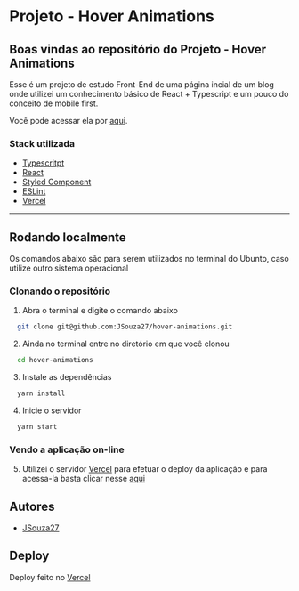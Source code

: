 # Projeto - Hover Animations

## Boas vindas ao repositório do Projeto - Hover Animations

Esse é um projeto de estudo Front-End de uma página incial de um blog
onde utilizei um conhecimento básico de React + Typescript e um pouco
do conceito de mobile first.

Você pode acessar ela por [aqui](https://hover-animations.vercel.app/).

### Stack utilizada

- [Typescritpt](https://www.typescriptlang.org/)
- [React](https://pt-br.reactjs.org/docs/getting-started.html)
- [Styled Component](https://styled-components.com/docs/basics#getting-started)
- [ESLint](https://eslint.org/)
- [Vercel](https://vercel.com/docs)

---





## Rodando localmente

Os comandos abaixo são para serem utilizados no terminal 
do Ubunto, caso utilize outro sistema operacional 

### Clonando o repositório

1. Abra o terminal e digite o comando abaixo

```bash
  git clone git@github.com:JSouza27/hover-animations.git
```

2. Ainda no terminal entre no diretório em que você clonou

```bash
  cd hover-animations
```

3. Instale as dependências

```bash
  yarn install
```

4. Inicie o servidor

```bash
  yarn start
```

### Vendo a aplicação on-line

5. Utilizei o servidor [Vercel](https://vercel.com/docs) para efetuar
o deploy da aplicação e para acessa-la basta clicar nesse [aqui](https://hover-animations.vercel.app/)

## Autores

- [JSouza27](https://www.linkedin.com/in/jsouzap/)


## Deploy

Deploy feito no [Vercel](https://vercel.com/docs)
